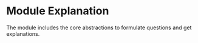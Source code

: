 # Module Explanation

The module includes the core abstractions to formulate questions and get explanations. 